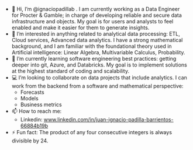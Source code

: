 - 👋 Hi, I’m @ignaciopadillab . I am currently working as a Data Engineer for Procter & Gamble; in charge of developing reliable and secure data infrastructure and objects. My goal is for users and analysts to feel enabled and make it easier for them to generate insights.
- 👀 I’m interested in anything related to analytical data processing: ETL, Cloud services, Advanced data analytics. I have a strong mathematical background, and I am familiar with the foundational theory used in Artificial intelligence: Linear Algebra, Multivariable Calculus, Probability.
- 🌱 I’m currently learning software engineering best practices: getting deeper into git, Azure, and Databricks. My goal is to implement solutions at the highest standard of coding and scalability.
- :computer: I’m looking to collaborate on data projects that include analytics. I can work from the backend from a software and mathematical perspective:
  - Forecasts
  - Models
  - Business metrics
- 📫 How to reach me:
  - Linkedin: www.linkedin.com/in/juan-ignacio-padilla-barrientos-66884b19b
- ⚡ Fun fact: The product of any four consecutive integers is always divisible by 24.

<!---
ignaciopadillab/ignaciopadillab is a ✨ special ✨ repository because its `README.md` (this file) appears on your GitHub profile.
You can click the Preview link to take a look at your changes.
--->

